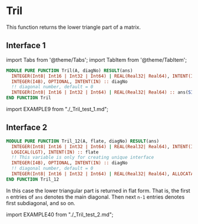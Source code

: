 # Tril

This function returns the lower triangle part of a matrix.

## Interface 1

import Tabs from '@theme/Tabs';
import TabItem from '@theme/TabItem';

<Tabs>
<TabItem value="interface" label="܀ Interface" default>

```fortran
MODULE PURE FUNCTION Tril(A, diagNo) RESULT(ans)
  INTEGER(Int8| Int16 | Int32 | Int64) | REAL(Real32| Real64), INTENT(IN) :: A(:, :)
  INTEGER(I4B), OPTIONAL, INTENT(IN) :: diagNo
  !! diagonal number, default = 0
  INTEGER(Int8| Int16 | Int32 | Int64) | REAL(Real32| Real64) :: ans(SIZE(A, 1), SIZE(A, 2))
END FUNCTION Tril
```

</TabItem>

<TabItem value="example" label="️܀ See example">

import EXAMPLE9 from "./_Tril_test_1.md";

<EXAMPLE9 />

</TabItem>

<TabItem value="close" label="↢ ">

</TabItem>
</Tabs>

## Interface 2

<Tabs>
<TabItem value="interface" label="܀ Interface" default>

```fortran
MODULE PURE FUNCTION Tril_12(A, flate, diagNo) RESULT(ans)
  INTEGER(Int8| Int16 | Int32 | Int64) | REAL(Real32| Real64), INTENT(IN) :: A(:, :)
  LOGICAL(LGT), INTENT(IN) :: flate
  !! This variable is only for creating unique interface
  INTEGER(I4B), OPTIONAL, INTENT(IN) :: diagNo
  !! diagonal number, default = 0
  INTEGER(Int8| Int16 | Int32 | Int64) | REAL(Real32| Real64), ALLOCATABLE :: ans(:)
END FUNCTION Tril_12
```

In this case the lower triangular part is returned in flat form. That is, the first `n` entries of `ans` denotes the main diagonal. Then next `n-1` entries denotes first subdiagonal, and so on.

</TabItem>

<TabItem value="example" label="️܀ See example">

import EXAMPLE40 from "./_Tril_test_2.md";

<EXAMPLE40 />

</TabItem>

<TabItem value="close" label="↢ ">

</TabItem>
</Tabs>
